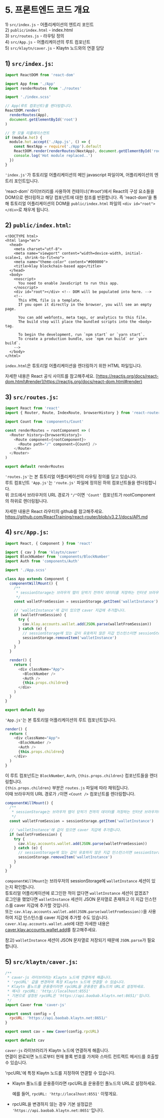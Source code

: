 # 5. 프론트엔드 코드 개요

1\) `src/index.js` - 어플리케이션의 엔트리 포인트  
2\) `public/index.html` - index.html  
3\) `src/routes.js` - 라우팅 정의  
4\) `src/App.js` - 어플리케이션의 루트 컴포넌트  
5\) `src/klaytn/caver.js` - Klaytn 노드와의 연결 담당

## 1\) `src/index.js`:

```javascript
import ReactDOM from 'react-dom'

import App from './App'
import renderRoutes from './routes'

import './index.scss'

// App(루트 컴포넌트)를 렌더링합니다.
ReactDOM.render(
  renderRoutes(App),
  document.getElementById('root')
)

// 핫 모듈 리플레이스먼트
if (module.hot) {
  module.hot.accept('./App.js', () => {
    const NextApp = require('./App').default
    ReactDOM.render(renderRoutes(NextApp), document.getElementById('root'))
    console.log('Hot module replaced..')
  })
}
```

`'index.js'`가 튜토리얼 어플리케이션의 메인 javascript 파일이며, 어플리케이션의 엔트리 포인트입니다.

'react-dom' 라이브러리를 사용하여 컨테이너('\#root'\)에서 React의 구성 요소들을 DOM으로 렌더링하고 해당 컴포넌트에 대한 참조를 반환합니다. 즉 'react-dom'을 통해 튜토리얼 어플리케이션의 DOM을 `public/index.html` 파일의 `<div id="root"></div>`로 채우게 됩니다.

## 2\) `public/index.html`:

```markup
<!DOCTYPE html>
<html lang="en">
  <head>
    <meta charset="utf-8">
    <meta name="viewport" content="width=device-width, initial-scale=1, shrink-to-fit=no">
    <meta name="theme-color" content="#000000">
    <title>klay blockchain-based app</title>
  </head>
  <body>
    <noscript>
      You need to enable JavaScript to run this app.
    </noscript>
    <div id="root"></div> <!-- DOM will be populated into here. -->
    <!--
      This HTML file is a template.
      If you open it directly in the browser, you will see an empty page.

      You can add webfonts, meta tags, or analytics to this file.
      The build step will place the bundled scripts into the <body> tag.

      To begin the development, run `npm start` or `yarn start`.
      To create a production bundle, use `npm run build` or `yarn build`.
    -->
  </body>
</html>
```

`index.html`은 튜토리얼 어플리케이션을 렌더링하기 위한 HTML 파일입니다.

자세한 내용은 React 공식 사이트를 참고해주세요. [https://reactjs.org/docs/react-dom.html\#render](https://reactjs.org/docs/react-dom.html#render)

## 3\) `src/routes.js`:

```javascript
import React from 'react'
import { Router, Route, IndexRoute, browserHistory } from 'react-router'

import Count from 'components/Count'

const renderRoutes = rootComponent => (
  <Router history={browserHistory}>
    <Route component={rootComponent}>
      <Route path="/" component={Count} />
    </Route>
  </Router>
)

export default renderRoutes
```

`'routes.js'`는 본 튜토리얼 어플리케이션의 라우팅 정의를 담고 있습니다.  
루트 컴포넌트 `'App.js'`는 `'route.js'` 파일에 정의된 하위 컴포넌트들을 렌더링합니다.  
위 코드에서 브라우저의 URL 경로가 `"/"`이면 `'Count'` 컴포넌트가 rootComponent의 하위로 렌더링됩니다.

자세한 내용은 React 라우터의 github를 참고해주세요. <https://github.com/ReactTraining/react-router/blob/v3.2.1/docs/API.md>

## 4\) `src/App.js`:

```javascript
import React, { Component } from 'react'

import { cav } from 'klaytn/caver'
import BlockNumber from 'components/BlockNumber'
import Auth from 'components/Auth'

import './App.scss'

class App extends Component {
  componentWillMount() {
    /**
     * sessionStorage는 브라우저 탭이 닫히기 전까지 데이터를 저장하는 인터넷 브라우저의 기능입니다.
     */
    const walletFromSession = sessionStorage.getItem('walletInstance')

    // 'walletInstance'에 값이 있으면 caver 지갑에 추가합니다.
    if (walletFromSession) {
      try {
        cav.klay.accounts.wallet.add(JSON.parse(walletFromSession))
      } catch (e) {
        // sessionStorage에 있는 값이 유효하지 않은 지갑 인스턴스이면 sessionStorage에서 제거합니다.
        sessionStorage.removeItem('walletInstance')
      }
    }
  }

  render() {
    return (
      <div className="App">
        <BlockNumber />
        <Auth />
        {this.props.children}
      </div>
    )
  }
}

export default App
```

`'App.js'`는 본 튜토리얼 어플리케이션의 루트 컴포넌트입니다.

```javascript
render() {
  return (
    <div className="App">
      <BlockNumber />
      <Auth />
      {this.props.children}
    </div>
  )
}
```

이 루트 컴포넌트는 `BlockNumber`, `Auth`, `{this.props.children}` 컴포넌트들을 렌더링합니다.  
`{this.props.children}` 부분은 `routes.js` 파일에 따라 채워집니다.  
이때 브라우저의 URL 경로가 `/`이면 `<Count />` 컴포넌트를 렌더링합니다.

```javascript
componentWillMount() {
  /**
   * sessionStorage는 브라우저 탭이 닫히기 전까지 데이터를 저장하는 인터넷 브라우저의 기능입니다.
   */
  const walletFromSession = sessionStorage.getItem('walletInstance')

  // 'walletInstance'에 값이 있으면 caver 지갑에 추가합니다.
  if (walletFromSession) {
    try {
      cav.klay.accounts.wallet.add(JSON.parse(walletFromSession))
    } catch (e) {
      // sessionStorage에 있는 값이 유효하지 않은 지갑 인스턴스이면 sessionStorage에서 제거합니다.
      sessionStorage.removeItem('walletInstance')
    }
  }
}
```

`componentWillMount`는 브라우저의 sessionStorage에 `walletInstance` 세션이 있는지 확인합니다.  
튜토리얼 어플리케이션에 로그인한 적이 없다면 `walletInstance` 세션이 없겠죠?  
로그인을 했었다면 `walletInstance` 세션이 JSON 문자열로 존재하고 이 지갑 인스턴스를 caver 지갑에 추가할 것입니다.  
또는 `cav.klay.accounts.wallet.add(JSON.parse(walletFromSession))`을 사용하여 지갑 인스턴스를 caver 지갑에 추가할 수도 있습니다.  
`caver.klay.accounts.wallet.add`에 대한 자세한 내용은 [caver.klay.accounts.wallet.add](https://docs.klaytn.com/sdk/caverjs/caver.klay.accounts#wallet-add)를 참고해주세요.

참고\) `walletInstance` 세션이 JSON 문자열로 저장되기 때문에 `JSON.parse`가 필요합니다.

## 5\) `src/klaytn/caver.js`:

```javascript
/**
 * caver-js 라이브러리는 Klaytn 노드에 연결하게 해줍니다.
 * 'rpcURL' 값을 변경하여 특정 Klaytn 노드에 연결할 수 있습니다.
 * Klaytn 풀노드를 운용중이라면 rpcURL을 운용중인 풀노드의 URL로 설정하세요.
 * 예시) rpcURL: 'http://localhost:8551'
 * 기본으로 설정된 rpcURL은 'https://api.baobab.klaytn.net:8651/'입니다.
 */
import Caver from 'caver-js'

export const config = {
  rpcURL: 'https://api.baobab.klaytn.net:8651/'
}

export const cav = new Caver(config.rpcURL)

export default cav
```

`caver-js` 라이브러리가 Klaytn 노드에 연결하게 해줍니다.  
연결이 완료되면 노드로부터 현재 블록 번호를 가져와 스마트 컨트랙트 메서드를 호출할 수 있습니다.

'rpcURL'에 특정 Klaytn 노드를 지정하여 연결할 수 있습니다.

* Klaytn 풀노드를 운용중이라면 rpcURL을 운용중인 풀노드의 URL로 설정하세요.
    
    예를 들어, `rpcURL: 'http://localhost:8551'` 이렇게요.

* rpcURL을 변경하지 않는 경우 기본 설정값은 `'https://api.baobab.klaytn.net:8651'`입니다.